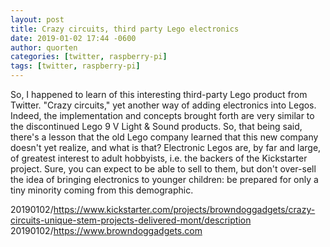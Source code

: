 ```yaml
---
layout: post
title: Crazy circuits, third party Lego electronics
date: 2019-01-02 17:44 -0600
author: quorten
categories: [twitter, raspberry-pi]
tags: [twitter, raspberry-pi]
---
```


So, I happened to learn of this interesting third-party Lego product
from Twitter.  "Crazy circuits," yet another way of adding electronics
into Legos.  Indeed, the implementation and concepts brought forth are
very similar to the discontinued Lego 9 V Light & Sound products.  So,
that being said, there's a lesson that the old Lego company learned
that this new company doesn't yet realize, and what is that?
Electronic Legos are, by far and large, of greatest interest to adult
hobbyists, i.e. the backers of the Kickstarter project.  Sure, you can
expect to be able to sell to them, but don't over-sell the idea of
bringing electronics to younger children: be prepared for only a tiny
minority coming from this demographic.

20190102/https://www.kickstarter.com/projects/browndoggadgets/crazy-circuits-unique-stem-projects-delivered-mont/description  
20190102/https://www.browndoggadgets.com
